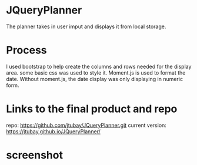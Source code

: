 # JQueryPlanner

The planner takes in user imput and displays it from local storage.

# Process

I used bootstrap to help create the columns and rows needed for the display area. some basic css was used to style it. Moment.js is used to format the date. Without moment.js, the date display was only displaying in numeric form. 

# Links to the final product and repo

repo:
https://github.com/jtubay/JQueryPlanner.git
current version:
https://jtubay.github.io/JQueryPlanner/

# screenshot

